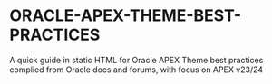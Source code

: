 # ORACLE-APEX-THEME-BEST-PRACTICES
A quick guide in static HTML for Oracle APEX Theme best practices complied from Oracle docs and forums, with focus on APEX v23/24

